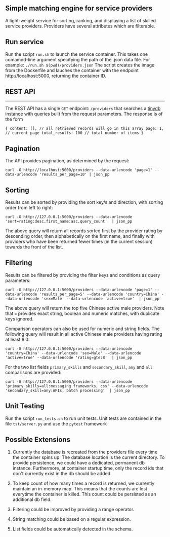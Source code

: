 Simple matching engine for service providers
---------------------------------------------

A light-weight service for sorting, ranking, and displaying a list of skilled service providers. Providers have several attributes which are filterable.

Run service
--------------
Run the script `run.sh` to launch the service container. This takes one comamnd-line argument specifying the path of the .json data file. For example: `./run.sh $(pwd)/providers.json`
The script creates the image from the Dockerfile and lauches the container with the endpoint http://localhost:5000, returning the container ID.

REST API
---------------
---------------

The REST API has a single `GET` endpoint: `/providers` that searches a [tinydb](https://github.com/msiemens/tinydb) instance with queries built from the request parameters.
The response is of the form

`
{
  content: [], // all retrieved records will go in this array
  page: 1, // current page
  total_results: 100 // total number of items
}
`

Pagination
-----------

The API provides pagination, as determined by the request:

`curl -G http://localhost:5000/providers --data-urlencode 'page=1' --data-urlencode 'results_per_page=10' | json_pp`


Sorting
--------

Results can be sorted by providing the sort key/s and direction, with sorting order from left to right:

`curl -G http://127.0.0.1:5000/providers --data-urlencode 'sort=rating:desc,first_name:asc,query_count'  | json_pp`

The above query will return all records sorted first by the provider rating by descending order, then alphabetically on the first name, and finally with providers who have been returned fewer times (in the current session) towards the front of the list.

Filtering
----------

Results can be filtered by providing the filter keys and conditions as query parameters:

`curl -G http://127.0.0.1:5000/providers --data-urlencode 'page=1' --data-urlencode 'results_per_page=5' --data-urlencode 'country=China' --data-urlencode 'sex=Male' --data-urlencode 'active=true'  | json_pp`

The above query will return the top five Chinese active male providers. Note that `=` provides exact string, boolean and numeric matches, with duplicate keys ignored.

Comparison operators can also be used for numeric and string fields. The following query will result in all active Chinese male providers having rating at least 8.0: 

`curl -G http://127.0.0.1:5000/providers --data-urlencode 'country=China' --data-urlencode 'sex=Male' --data-urlencode 'active=true' --data-urlencode 'rating=gte:8'  | json_pp`

For the two list fields `primary_skills` and `secondary_skill`, `any` and `all` comparisons are provided:

`curl -G http://127.0.0.1:5000/providers --data-urlencode 'primary_skills=all:messaging frameworks, css' --data-urlencode 'secondary_skill=any:APIs, batch processing'  | json_pp`



Unit Testing
--------------
Run the script `run_tests.sh` to run unit tests.
Unit tests are contained in the file `tst/server.py` and use the `pytest` framework


Possible Extensions
---------------------

1. Currently the database is recreated from the providers file every time the container spins up. The database location is the current directory. To provide persistence, we could have a dedicated, permanent db instance. Furthermore, at
container startup time, only the record ids that don't currently exist in the db should be added.

2. To keep count of how many times a record is returned, we currently maintain an in-memory map. This means that the counts are lost everytime the container is killed. This count could be persisted as an additional db field.

3. Filtering could be improved by providing a range operator.

4. String matching could be based on a regular expression.

5. List fields could be automatically detected in the schema. 